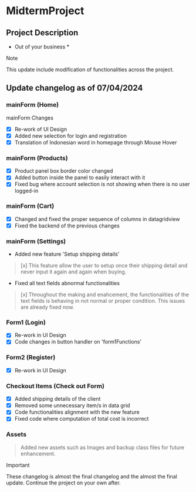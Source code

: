 # MidtermProject

## Project Description

* Out of your business *

> [!NOTE]
This update include modification of functionalities across the project.


## Update changelog as of 07/04/2024

### mainForm (Home)
mainForm Changes

- [x] Re-work of UI Design
- [x] Added new selection for login and registration
- [x] Translation of Indonesian word in homepage through Mouse Hover

### mainForm (Products)

- [x] Product panel box border color changed
- [x] Added button inside the panel to easily interact with it
- [x] Fixed bug where account selection is not showing when there is no user logged-in

### mainForm (Cart)

- [x] Changed and fixed the proper sequence of columns in datagridview
- [x] Fixed the backend of the previous changes

### mainForm (Settings)

- Added new feature 'Setup shipping details'
> [x] This feature allow the user to setup once their shipping detail and never input it again and again when buying.

- Fixed all text fields abnormal functionalities
> [x] Throughout the making and enahcement, the functionalities of the text fields is behaving in not normal or proper condition. This issues are already fixed now.


### Form1 (Login)

- [x] Re-work in UI Design
- [x] Code changes in button handler on 'form1Functions'

### Form2 (Register)

- [x] Re-work in UI Design

### Checkout Items (Check out Form)

- [x] Added shipping details of the client
- [x] Removed some unnecessary item/s in data grid
- [x] Code functionalities alignment with the new feature
- [x] Fixed code where computation of total cost is incorrect

### Assets

> Added new assets such as Images and backup class files for future enhancement.


> [!IMPORTANT]
> These changelog is almost the final changelog and the almost the final update. Continue the project on your own after.